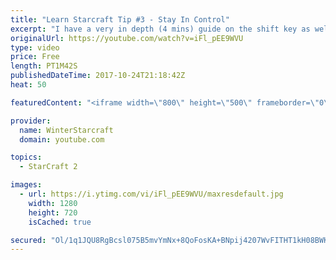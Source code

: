 ```yaml
---
title: "Learn Starcraft Tip #3 - Stay In Control"
excerpt: "I have a very in depth (4 mins) guide on the shift key as well here https://www.youtube.com/watch?v=7x9pHr544oY"
originalUrl: https://youtube.com/watch?v=iFl_pEE9WVU
type: video
price: Free
length: PT1M42S
publishedDateTime: 2017-10-24T21:18:42Z
heat: 50

featuredContent: "<iframe width=\"800\" height=\"500\" frameborder=\"0\" src=\"https://www.youtube.com/embed/iFl_pEE9WVU\" allow=\"accelerometer; autoplay; encrypted-media; gyroscope; picture-in-picture\" allowfullscreen></iframe>"

provider:
  name: WinterStarcraft
  domain: youtube.com

topics:
  - StarCraft 2

images:
  - url: https://i.ytimg.com/vi/iFl_pEE9WVU/maxresdefault.jpg
    width: 1280
    height: 720
    isCached: true

secured: "Ol/1q1JQU8RgBcsl075B5mvYmNx+8QoFosKA+BNpij4207WvFITHT1kH08BWKvgLfz5FrqVFj6J+IvbOLAf44guJzyvEX9BQimre0NMJRqryg/joyVqG+PwChTf349jr3k2x4PECXGKmxLzhi5UR3rG5Jh/3dyD5BESOyRaDIi7QDv4GEMb3NQ8hUo1WYqYrkIQwwWe5NPNoUDej2Ps1Yxts5z91BZlXUCbvxXRd50x76WCbuxSA+0BeOnOslVFh85nkSGxs3oaYGJzwS/uDWHNbguytXupPRf5zOXmHRfjoJqzzjuxbbiciZq3+amUzwmw8Z04id3049Of5C2L77bYyILcAqxdXEMn9n6SDw5Bqm2UVrW+hGbEYsp+x4Omw3kDdTW0Td5K1o3FO9i55gBYox40CthggtdJRe/9CiR0=;gjSevx3O1vfl1fErCcTl1A=="
---
```


